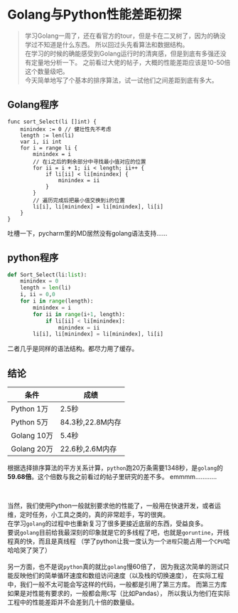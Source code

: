 # Golang与Python性能差距初探

> 学习Golang一周了，还在看官方的tour，但是卡在二叉树了，因为的确没学过不知道是什么东西。
所以回过头先看算法和数据结构。  
在学习的时候的确能感受到Golang运行时的清爽感，但是到底有多强还没有定量地分析一下。
之前看过大佬的帖子，大概的性能差距应该是10-50倍这个数量级吧。  
今天简单地写了个基本的排序算法，试一试他们之间差距到底有多大。

## Golang程序

```golang
func sort_Select(li []int) {
	minindex := 0 // 健壮性先不考虑
	length := len(li)
	var i, ii int
	for i = range li {
		minindex = i
		// 在i之后的剩余部分中寻找最小值对应的位置
		for ii = i + 1; ii < length; ii++ {
			if li[ii] < li[minindex] {
				minindex = ii
			}
		}
		// 遍历完成后把最小值交换到i的位置
		li[i], li[minindex] = li[minindex], li[i]
	}
}
```
吐槽一下，pycharm里的MD居然没有golang语法支持……


## python程序

```python
def Sort_Select(li:list):
    minindex = 0
    length = len(li)
    i, ii = 0,0
    for i in range(length):
        minindex = i
        for ii in range(i+1, length):
            if li[ii] < li[minindex]:
                minindex = ii
        li[i], li[minindex] = li[minindex], li[i]
```
二者几乎是同样的语法结构。都尽力用了缓存。


## 结论

 | 条件   | 成绩 |
 | ---    | ---   |
 | Python 1万  | 2.5秒 |
 | Python 5万  | 84.3秒,22.8M内存 |
 | Golang 10万  | 5.4秒 |
 | Golang 20万  | 22.6秒,2.6M内存 |
 
根据选择排序算法的平方关系计算，`python`跑20万条需要1348秒，是`golang`的**59.68倍**。这个倍数与我之前看过的帖子里研究的差不多。
emmmm…………

<br>

当然，我们使用Python一般就别要求他的性能了，一般用在快速开发，或者运维，定时任务，小工具之类的，真的非常趁手，写的很爽。  
在学习`golang`的过程中也重新复习了很多更接近底层的东西，受益良多。  
要说`golang`目前给我最深刻的印象就是它的多线程了吧，也就是`goruntine`，开线程真的快，而且是真线程
（学了python让我一度认为一个`进程`只能占用一个`CPU`哈哈哈哭了哭了）  
<br>
另一方面，也不是说`python`真的就比`golang`慢60倍了，
因为我这次简单的测试只能反映他们的简单循环速度和数组访问速度（以及栈的切换速度），
在实际工程中，我们一般不太可能会写这样的代码，一般都是引用了第三方库。
而第三方库如果是对性能有要求的，一般都会用`C`写（比如Pandas），
所以我认为他们在实际工程中的性能差距并不会差到几十倍的数量级。
